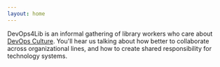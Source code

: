 ```yaml
---
layout: home
---
```

DevOps4Lib is an informal gathering of library workers who care about [DevOps Culture](https://martinfowler.com/bliki/DevOpsCulture.html). You'll hear us talking about how better to collaborate across organizational lines, and how to create shared responsibility for technology systems.